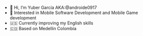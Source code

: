 - 👋 Hi, I’m Yuber García AKA:@androide0917
- 👀 Interested in Mobile Software Development and Mobile Game development
- 🇺🇸 Currently improving my English skills
- 🇨🇴 Based on Medellin Colombia

<!---
androide0917/androide0917 is a ✨ special ✨ repository because its `README.md` (this file) appears on your GitHub profile.
You can click the Preview link to take a look at your changes.
--->
